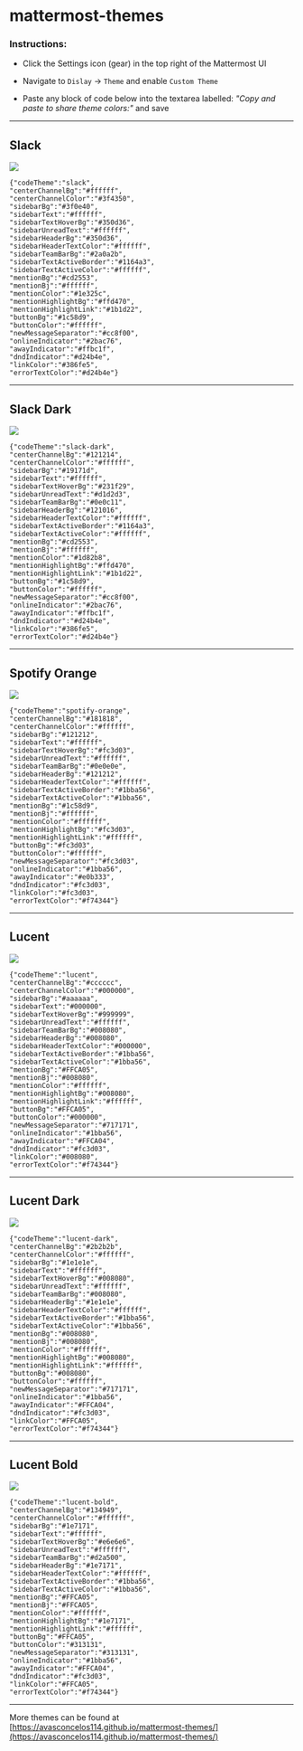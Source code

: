# mattermost-themes

### Instructions: 
- Click the Settings icon (gear) in the top right of the Mattermost UI

- Navigate to `Dislay` -> `Theme` and enable `Custom Theme`

- Paste any block of code below into the textarea labelled:
*"Copy and paste to share theme colors:"* and save

---

## Slack

![](previews/slack.png)

```
{"codeTheme":"slack",
"centerChannelBg":"#ffffff",
"centerChannelColor":"#3f4350",
"sidebarBg":"#3f0e40",
"sidebarText":"#ffffff",
"sidebarTextHoverBg":"#350d36",
"sidebarUnreadText":"#ffffff",
"sidebarHeaderBg":"#350d36",
"sidebarHeaderTextColor":"#ffffff",
"sidebarTeamBarBg":"#2a0a2b",
"sidebarTextActiveBorder":"#1164a3",
"sidebarTextActiveColor":"#ffffff",
"mentionBg":"#cd2553",
"mentionBj":"#ffffff",
"mentionColor":"#1e325c",
"mentionHighlightBg":"#ffd470",
"mentionHighlightLink":"#1b1d22",
"buttonBg":"#1c58d9",
"buttonColor":"#ffffff",
"newMessageSeparator":"#cc8f00",
"onlineIndicator":"#2bac76",
"awayIndicator":"#ffbc1f",
"dndIndicator":"#d24b4e",
"linkColor":"#386fe5",
"errorTextColor":"#d24b4e"}
```

---

## Slack Dark
![](previews/slack-dark.png)

```
{"codeTheme":"slack-dark",
"centerChannelBg":"#121214",
"centerChannelColor":"#ffffff",
"sidebarBg":"#19171d",
"sidebarText":"#ffffff",
"sidebarTextHoverBg":"#231f29",
"sidebarUnreadText":"#d1d2d3",
"sidebarTeamBarBg":"#0e0c11",
"sidebarHeaderBg":"#121016",
"sidebarHeaderTextColor":"#ffffff",
"sidebarTextActiveBorder":"#1164a3",
"sidebarTextActiveColor":"#ffffff",
"mentionBg":"#cd2553",
"mentionBj":"#ffffff",
"mentionColor":"#1d82b8",
"mentionHighlightBg":"#ffd470",
"mentionHighlightLink":"#1b1d22",
"buttonBg":"#1c58d9",
"buttonColor":"#ffffff",
"newMessageSeparator":"#cc8f00",
"onlineIndicator":"#2bac76",
"awayIndicator":"#ffbc1f",
"dndIndicator":"#d24b4e",
"linkColor":"#386fe5",
"errorTextColor":"#d24b4e"}
```

---

## Spotify Orange

![](previews/spotify-orange.png)
```
{"codeTheme":"spotify-orange",
"centerChannelBg":"#181818",
"centerChannelColor":"#ffffff",
"sidebarBg":"#121212",
"sidebarText":"#ffffff",
"sidebarTextHoverBg":"#fc3d03",
"sidebarUnreadText":"#ffffff",
"sidebarTeamBarBg":"#0e0e0e",
"sidebarHeaderBg":"#121212",
"sidebarHeaderTextColor":"#ffffff",
"sidebarTextActiveBorder":"#1bba56",
"sidebarTextActiveColor":"#1bba56",
"mentionBg":"#1c58d9",
"mentionBj":"#ffffff",
"mentionColor":"#ffffff",
"mentionHighlightBg":"#fc3d03",
"mentionHighlightLink":"#ffffff",
"buttonBg":"#fc3d03",
"buttonColor":"#ffffff",
"newMessageSeparator":"#fc3d03",
"onlineIndicator":"#1bba56",
"awayIndicator":"#e0b333",
"dndIndicator":"#fc3d03",
"linkColor":"#fc3d03",
"errorTextColor":"#f74344"}
```

---

## Lucent 

![](previews/lucent.png)

```
{"codeTheme":"lucent",
"centerChannelBg":"#cccccc",
"centerChannelColor":"#000000",
"sidebarBg":"#aaaaaa",
"sidebarText":"#000000",
"sidebarTextHoverBg":"#999999",
"sidebarUnreadText":"#ffffff",
"sidebarTeamBarBg":"#008080",
"sidebarHeaderBg":"#008080",
"sidebarHeaderTextColor":"#000000",
"sidebarTextActiveBorder":"#1bba56",
"sidebarTextActiveColor":"#1bba56",
"mentionBg":"#FFCA05",
"mentionBj":"#008080",
"mentionColor":"#ffffff",
"mentionHighlightBg":"#008080",
"mentionHighlightLink":"#ffffff",
"buttonBg":"#FFCA05",
"buttonColor":"#000000",
"newMessageSeparator":"#717171",
"onlineIndicator":"#1bba56",
"awayIndicator":"#FFCA04",
"dndIndicator":"#fc3d03",
"linkColor":"#008080",
"errorTextColor":"#f74344"}
```


---

## Lucent Dark 

![](previews/lucent-dark.png)

```
{"codeTheme":"lucent-dark",
"centerChannelBg":"#2b2b2b",
"centerChannelColor":"#ffffff",
"sidebarBg":"#1e1e1e",
"sidebarText":"#ffffff",
"sidebarTextHoverBg":"#008080",
"sidebarUnreadText":"#ffffff",
"sidebarTeamBarBg":"#008080",
"sidebarHeaderBg":"#1e1e1e",
"sidebarHeaderTextColor":"#ffffff",
"sidebarTextActiveBorder":"#1bba56",
"sidebarTextActiveColor":"#1bba56",
"mentionBg":"#008080",
"mentionBj":"#008080",
"mentionColor":"#ffffff",
"mentionHighlightBg":"#008080",
"mentionHighlightLink":"#ffffff",
"buttonBg":"#008080",
"buttonColor":"#ffffff",
"newMessageSeparator":"#717171",
"onlineIndicator":"#1bba56",
"awayIndicator":"#FFCA04",
"dndIndicator":"#fc3d03",
"linkColor":"#FFCA05",
"errorTextColor":"#f74344"}
```

---

## Lucent Bold

![](previews/lucent-bold.png)

```
{"codeTheme":"lucent-bold",
"centerChannelBg":"#134949",
"centerChannelColor":"#ffffff",
"sidebarBg":"#1e7171",
"sidebarText":"#ffffff",
"sidebarTextHoverBg":"#e6e6e6",
"sidebarUnreadText":"#ffffff",
"sidebarTeamBarBg":"#d2a500",
"sidebarHeaderBg":"#1e7171",
"sidebarHeaderTextColor":"#ffffff",
"sidebarTextActiveBorder":"#1bba56",
"sidebarTextActiveColor":"#1bba56",
"mentionBg":"#FFCA05",
"mentionBj":"#FFCA05",
"mentionColor":"#ffffff",
"mentionHighlightBg":"#1e7171",
"mentionHighlightLink":"#ffffff",
"buttonBg":"#FFCA05",
"buttonColor":"#313131",
"newMessageSeparator":"#313131",
"onlineIndicator":"#1bba56",
"awayIndicator":"#FFCA04",
"dndIndicator":"#fc3d03",
"linkColor":"#FFCA05",
"errorTextColor":"#f74344"}
```

---

More themes can be found at [https://avasconcelos114.github.io/mattermost-themes/](https://avasconcelos114.github.io/mattermost-themes/)